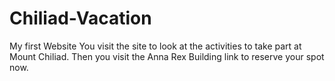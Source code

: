 # Chiliad-Vacation
My first Website
You visit the site to look at the activities to take part at Mount Chiliad. Then you visit the Anna Rex Building link to reserve your spot now. 
